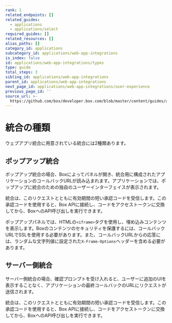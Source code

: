 ```yaml
---
rank: 1
related_endpoints: []
related_guides:
  - applications
  - applications/select
required_guides: []
related_resources: []
alias_paths: []
category_id: applications
subcategory_id: applications/web-app-integrations
is_index: false
id: applications/web-app-integrations/types
type: guide
total_steps: 3
sibling_id: applications/web-app-integrations
parent_id: applications/web-app-integrations
next_page_id: applications/web-app-integrations/user-experience
previous_page_id: ''
source_url: >-
  https://github.com/box/developer.box.com/blob/master/content/guides/applications/web-app-integrations/types.md
---
```

# 統合の種類

ウェブアプリ統合に用意されている統合には2種類あります。

## ポップアップ統合

ポップアップ統合の場合、Boxによってパネルが開き、統合用に構成されたアプリケーションのコールバックURLが読み込まれます。アプリケーションでは、ポップアップに統合のための独自のユーザーインターフェイスが表示されます。

統合は、このリクエストとともに有効期間の短い承認コードを受信します。この承認コードを使用すると、Box APIに接続し、コードをアクセストークンに交換してから、BoxへのAPI呼び出しを実行できます。

<Message warning>

ポップアップパネルでは、HTMLの`<iframe>`タグを使用し、埋め込みコンテンツを表示します。Boxのコンテンツのセキュリティを保護するには、コールバックURLでSSLを使用する必要があります。また、コールバックURLからの応答には、ランダムな文字列値に設定された`X-Frame-Options`ヘッダーを含める必要があります。

</Message>

## サーバー側統合

サーバー側統合の場合、確認プロンプトを受け入れると、ユーザーに追加のUIを表示することなく、アプリケーションの最終コールバックのURLにリクエストが送信されます。

統合は、このリクエストとともに有効期間の短い承認コードを受信します。この承認コードを使用すると、Box APIに接続し、コードをアクセストークンに交換してから、BoxへのAPI呼び出しを実行できます。
